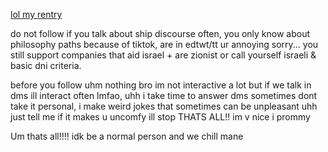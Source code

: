 [lol my rentry](https://rentry.co/upekora) 

do not follow if you talk about ship discourse often, you only know about philosophy paths because of tiktok, are in edtwt/tt ur annoying sorry... you still support companies that aid israel + are zionist or call yourself israeli & basic dni criteria. 

before you follow uhm nothing bro im not interactive a lot but if we talk in dms ill interact often lmfao, uhh i take time to answer dms sometimes dont take it personal, i make weird jokes  that sometimes can be unpleasant uhh just tell me if it makes u uncomfy ill stop THATS ALL!! im v nice i prommy 

Um thats all!!!! idk be a normal person and we chill mane